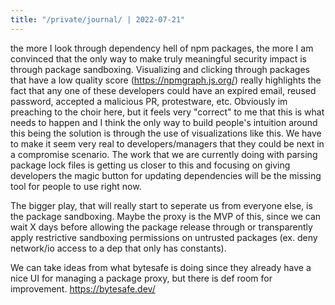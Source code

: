 ```yaml
---
title: "/private/journal/ | 2022-07-21"
---
```


the more I look through dependency hell of npm packages, the more I am convinced that the only way to make truly meaningful security impact is through package sandboxing. Visualizing and clicking through packages that have a low quality score (https://npmgraph.js.org/) really highlights the fact that any one of these developers could have an expired email, reused password, accepted a malicious PR, protestware, etc. Obviously im preaching to the choir here, but it feels very "correct" to me that this is what needs to happen and I think the only way to build people's intuition around this being the solution is through the use of visualizations like this. We have to make it seem very real to developers/managers that they could be next in a compromise scenario. The work that we are currently doing with parsing package lock files is getting us closer to this and focusing on giving developers the magic button for updating dependencies will be the missing tool for people to use right now.

The bigger play, that will really start to seperate us from everyone else, is the package sandboxing. Maybe the proxy is the MVP of this, since we can wait X days before allowing the package release through or transparently apply restrictive sandboxing permissions on untrusted packages (ex. deny network/io access to a dep that only has constants). 

We can take ideas from what bytesafe is doing since they already have a nice UI for managing a package proxy, but there is def room for improvement. https://bytesafe.dev/

